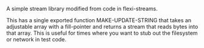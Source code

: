 A simple stream library modified from code in flexi-streams.

This has a single exported function MAKE-UPDATE-STRING that takes an adjustable array with a fill-pointer and
returns a stream that reads bytes into that array.  This is useful for times where you want to stub out the
filesystem or network in test code.

